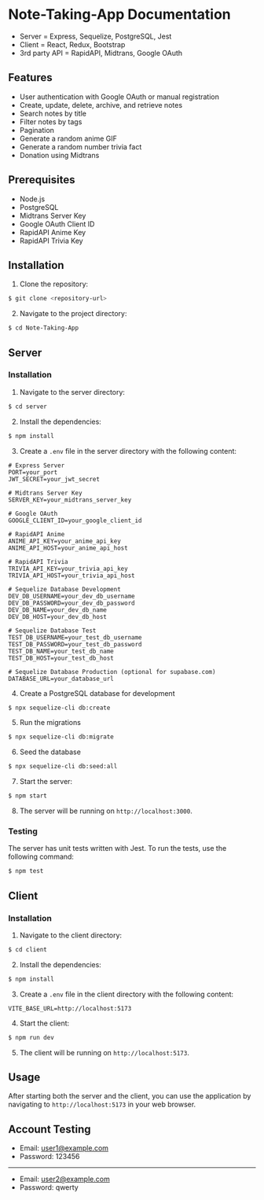 # Note-Taking-App Documentation

- Server = Express, Sequelize, PostgreSQL, Jest
- Client = React, Redux, Bootstrap
- 3rd party API = RapidAPI, Midtrans, Google OAuth

## Features

- User authentication with Google OAuth or manual registration
- Create, update, delete, archive, and retrieve notes
- Search notes by title
- Filter notes by tags
- Pagination
- Generate a random anime GIF
- Generate a random number trivia fact
- Donation using Midtrans

## Prerequisites

- Node.js
- PostgreSQL
- Midtrans Server Key
- Google OAuth Client ID
- RapidAPI Anime Key
- RapidAPI Trivia Key

## Installation

1. Clone the repository:

```bash
$ git clone <repository-url>
```

2. Navigate to the project directory:

```bash
$ cd Note-Taking-App
```

## Server

### Installation

1. Navigate to the server directory:

```bash
$ cd server
```

2. Install the dependencies:

```bash
$ npm install
```

3. Create a `.env` file in the server directory with the following content:

```
# Express Server
PORT=your_port
JWT_SECRET=your_jwt_secret

# Midtrans Server Key
SERVER_KEY=your_midtrans_server_key

# Google OAuth
GOOGLE_CLIENT_ID=your_google_client_id

# RapidAPI Anime
ANIME_API_KEY=your_anime_api_key
ANIME_API_HOST=your_anime_api_host

# RapidAPI Trivia
TRIVIA_API_KEY=your_trivia_api_key
TRIVIA_API_HOST=your_trivia_api_host

# Sequelize Database Development
DEV_DB_USERNAME=your_dev_db_username
DEV_DB_PASSWORD=your_dev_db_password
DEV_DB_NAME=your_dev_db_name
DEV_DB_HOST=your_dev_db_host

# Sequelize Database Test
TEST_DB_USERNAME=your_test_db_username
TEST_DB_PASSWORD=your_test_db_password
TEST_DB_NAME=your_test_db_name
TEST_DB_HOST=your_test_db_host

# Sequelize Database Production (optional for supabase.com)
DATABASE_URL=your_database_url
```

4. Create a PostgreSQL database for development

```bash
$ npx sequelize-cli db:create
```

5. Run the migrations

```bash
$ npx sequelize-cli db:migrate
```

6. Seed the database

```bash
$ npx sequelize-cli db:seed:all
```

7. Start the server:

```bash
$ npm start
```

8. The server will be running on `http://localhost:3000`.

### Testing

The server has unit tests written with Jest. To run the tests, use the following command:

```bash
$ npm test
```

## Client

### Installation

1. Navigate to the client directory:

```bash
$ cd client
```

2. Install the dependencies:

```bash
$ npm install
```

3. Create a `.env` file in the client directory with the following content:

```
VITE_BASE_URL=http://localhost:5173
```

4. Start the client:

```bash
$ npm run dev
```

5. The client will be running on `http://localhost:5173`.

## Usage

After starting both the server and the client, you can use the application by navigating to `http://localhost:5173` in your web browser.

## Account Testing

- Email: user1@example.com
- Password: 123456

---

- Email: user2@example.com
- Password: qwerty
